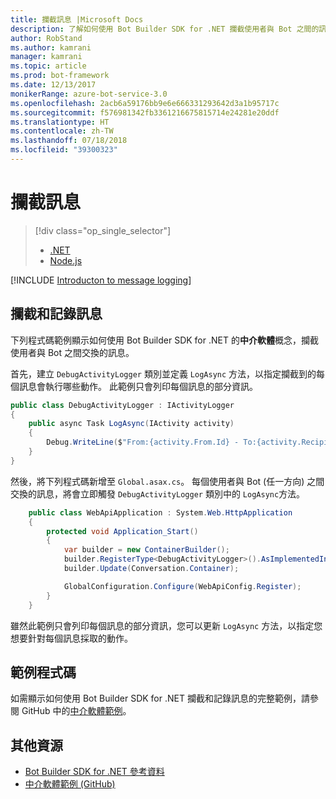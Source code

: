 ```yaml
---
title: 攔截訊息 |Microsoft Docs
description: 了解如何使用 Bot Builder SDK for .NET 攔截使用者與 Bot 之間的訊息。
author: RobStand
ms.author: kamrani
manager: kamrani
ms.topic: article
ms.prod: bot-framework
ms.date: 12/13/2017
monikerRange: azure-bot-service-3.0
ms.openlocfilehash: 2acb6a59176bb9e6e666331293642d3a1b95717c
ms.sourcegitcommit: f576981342fb3361216675815714e24281e20ddf
ms.translationtype: HT
ms.contentlocale: zh-TW
ms.lasthandoff: 07/18/2018
ms.locfileid: "39300323"
---
```

# <a name="intercept-messages"></a>攔截訊息
> [!div class="op_single_selector"]
> - [.NET](../dotnet/bot-builder-dotnet-middleware.md)
> - [Node.js](../nodejs/bot-builder-nodejs-intercept-messages.md)

[!INCLUDE [Introducton to message logging](../includes/snippet-message-logging-intro.md)]

## <a name="intercept-and-log-messages"></a>攔截和記錄訊息

下列程式碼範例顯示如何使用 Bot Builder SDK for .NET 的**中介軟體**概念，攔截使用者與 Bot 之間交換的訊息。 

首先，建立 `DebugActivityLogger` 類別並定義 `LogAsync` 方法，以指定攔截到的每個訊息會執行哪些動作。 此範例只會列印每個訊息的部分資訊。

```cs
public class DebugActivityLogger : IActivityLogger
{
    public async Task LogAsync(IActivity activity)
    {
        Debug.WriteLine($"From:{activity.From.Id} - To:{activity.Recipient.Id} - Message:{activity.AsMessageActivity()?.Text}");
    }
}
```

然後，將下列程式碼新增至 `Global.asax.cs`。  每個使用者與 Bot (任一方向) 之間交換的訊息，將會立即觸發 `DebugActivityLogger` 類別中的 `LogAsync`方法。 

```cs
    public class WebApiApplication : System.Web.HttpApplication
    {
        protected void Application_Start()
        {
            var builder = new ContainerBuilder();
            builder.RegisterType<DebugActivityLogger>().AsImplementedInterfaces().InstancePerDependency();
            builder.Update(Conversation.Container);

            GlobalConfiguration.Configure(WebApiConfig.Register);
        }
    }
```

雖然此範例只會列印每個訊息的部分資訊，您可以更新 `LogAsync` 方法，以指定您想要針對每個訊息採取的動作。 

## <a name="sample-code"></a>範例程式碼 

如需顯示如何使用 Bot Builder SDK for .NET 攔截和記錄訊息的完整範例，請參閱 GitHub 中的<a href="https://github.com/Microsoft/BotBuilder-Samples/tree/master/CSharp/core-Middleware" target="_blank">中介軟體範例</a>。 

## <a name="additional-resources"></a>其他資源

- <a href="/dotnet/api/?view=botbuilder-3.11.0" target="_blank">Bot Builder SDK for .NET 參考資料</a>
- <a href="https://github.com/Microsoft/BotBuilder-Samples/tree/master/CSharp/core-Middleware" target="_blank">中介軟體範例 (GitHub)</a>
